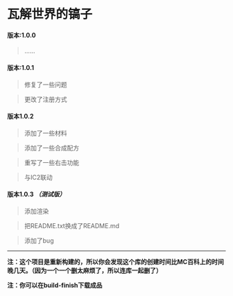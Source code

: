﻿# 瓦解世界的镐子

#### 版本:1.0.0
>......

#### 版本:1.0.1
>修复了一些问题

>更改了注册方式

#### 版本1.0.2

>添加了一些材料

>添加了一些合成配方

>重写了一些右击功能

>与IC2联动

#### 版本1.0.3 _（测试版）_
>添加渲染

>把README.txt换成了README.md

>添加了bug

----------

__注：这个项目是重新构建的，所以你会发现这个库的创建时间比MC百科上的时间晚几天。（因为一个一个删太麻烦了，所以连库一起删了）__

__注：你可以在build-finish下载成品__
